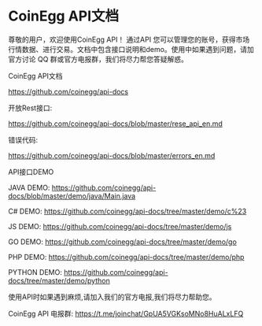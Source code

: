 # CoinEgg API文档

尊敬的用户，欢迎使用CoinEgg API！ 通过API 您可以管理您的账号，获得市场行情数据、进行交易。文档中包含接口说明和demo。使用中如果遇到问题，请加官方讨论 QQ 群或官方电报群，我们将尽力帮您答疑解惑。

CoinEgg API文档

<https://github.com/coinegg/api-docs>



开放Rest接口:

<https://github.com/coinegg/api-docs/blob/master/rese_api_en.md>



错误代码:

<https://github.com/coinegg/api-docs/blob/master/errors_en.md>



API接口DEMO

JAVA DEMO: <https://github.com/coinegg/api-docs/blob/master/demo/java/Main.java>

C# DEMO: <https://github.com/coinegg/api-docs/tree/master/demo/c%23>

JS DEMO: <https://github.com/coinegg/api-docs/tree/master/demo/js>

GO DEMO: <https://github.com/coinegg/api-docs/tree/master/demo/go>

PHP DEMO: <https://github.com/coinegg/api-docs/tree/master/demo/php>

PYTHON DEMO: <https://github.com/coinegg/api-docs/tree/master/demo/python>



使用API时如果遇到麻烦,请加入我们的官方电报,我们将尽力帮助您。

CoinEgg API 电报群: <https://t.me/joinchat/GpUA5VGKsoMNo8HuALxLFQ>